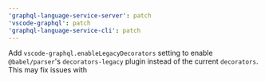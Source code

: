 ```yaml
---
'graphql-language-service-server': patch
'vscode-graphql': patch
'graphql-language-service-cli': patch
---
```


Add `vscode-graphql.enableLegacyDecorators` setting to enable `@babel/parser`'s `decorators-legacy` plugin instead of the current `decorators`. This may fix issues with
